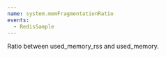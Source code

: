 ```yaml
---
name: system.memFragmentationRatio
events:
  - RedisSample
---
```


Ratio between used\_memory\_rss and used\_memory.